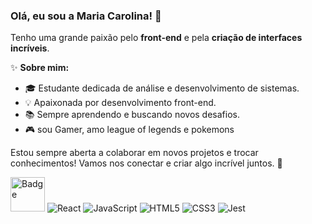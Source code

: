 ### Olá, eu sou a Maria Carolina! 👋

Tenho uma grande paixão pelo **front-end** e pela **criação de interfaces incríveis**.



✨ **Sobre mim:**
- 🎓 Estudante dedicada de análise e desenvolvimento de sistemas.
- 💡 Apaixonada por desenvolvimento front-end.
- 📚 Sempre aprendendo e buscando novos desafios.
- 🎮 sou Gamer, amo league of legends e pokemons







Estou sempre aberta a colaborar em novos projetos e trocar conhecimentos! Vamos nos conectar e criar algo incrível juntos. 🚀



<img src="https://github.com/user-attachments/assets/f8fcf661-f6ae-4a2a-9c72-81b0105cce0d" alt="Badge" width="55"> ![React](https://img.shields.io/badge/react-%2320232a.svg?style=for-the-badge&logo=react&logoColor=white)
![JavaScript](https://img.shields.io/badge/javascript-%2320232a.svg?style=for-the-badge&logo=javascript&logoColor=white)
![HTML5](https://img.shields.io/badge/html5-%2320232a.svg?style=for-the-badge&logo=html5&logoColor=white)
![CSS3](https://img.shields.io/badge/css3-%2320232a.svg?style=for-the-badge&logo=css3&logoColor=white)
![Jest](https://img.shields.io/badge/-jest-%2320232a?style=for-the-badge&logo=jest&logoColor=white)



